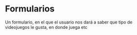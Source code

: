 # Formularios
Un formulario, en el que el usuario nos dará a saber que tipo de videojuegos le gusta, en donde juega etc 
